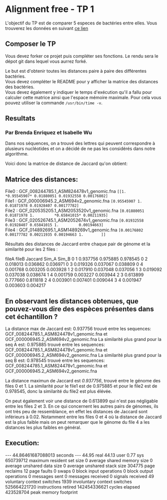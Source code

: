 
# Alignment free - TP 1

L'objectif du TP est de comparer 5 especes de bactéries entre elles.
Vous trouverez les données en suivant [ce lien](https://we.tl/t-ACiDxJko7s)

## Composer le TP

Vous devez forker ce projet puis compléter ses fonctions.
Le rendu sera le dépot git dans lequel vous aurrez forké.

Le but est d'obtenir toutes les distances paire à paire des différentes bactéries.  
Vous devez compléter le README pour y afficher la matrice des distances des bactéries.  
Vous devez également y indiquer le temps d'exécution qu'il a fallu pour calculer cette matrice ainsi que l'espace mémoire maximale. Pour cela vous pouvez utiliser la commande ```/usr/bin/time -v```.  

## Resultats
### Par Brenda Enriquez et Isabelle Wu

Dans nos séquences, on a trouvé des lettres qui peuvent correspondre à plusieurs nucléotides et on a décidé de ne pas les considérés dans notre algorithme.  

Voici donc la matrice de distance de Jaccard qu'on obtient:  

## Matrice des distances:
File0 : GCF_008244785.1_ASM824478v1_genomic.fna ```[[1.         *0.95545907* 0.01880051 0.01932558 0.00176802]```  
File1 : GCF_000006945.2_ASM694v2_genomic.fna ```[0.95545907 1.         0.01871978 0.01928407 0.00177782]```  
File2 : GCF_020535205.1_ASM2053520v1_genomic.fna ```[0.01880051 0.01871978 1.         *0.65841015* 0.00211935]```  
File3 : GCF_020526745.1_ASM2052674v1_genomic.fna ```[0.01932558 0.01928407 0.65841015 1.         0.00194663]```  
File4 : GCF_014892695.1_ASM1489269v1_genomic.fna ```[0.00176802 0.00177782 0.00211935 0.00194663 1.        ]]```  

Résultats des distances de Jaccard entre chaque pair de génome et la similarité pour les 2 files :

fileA	fileB	Jaccard	  Sim_A	    Sim_B
0	    1	    0.937756	0.975885	0.978545
0	    2	    0.018013	0.036862	0.036971
0	    3	    0.019326	0.037067	0.038809
0	    4	    0.001768	0.003205	0.003928
1	    2	    0.017910	0.037048	0.037056
1	    3	    0.019092	0.037038	0.038674
1	    4	    0.001759	0.003227	0.003944
2	    3	    0.613899	0.777660	0.811818
2	    4	    0.003901	0.007401	0.009044
3	    4	    0.001947	0.003603	0.004217


## En observant les distances obtenues, que pouvez-vous dire des espèces présentes dans cet échantillon ?

La distance max de Jaccard est: 0.937756 trouvé entre les sequences: GCF_008244785.1_ASM824478v1_genomic.fna et GCF_000006945.2_ASM694v2_genomic.fna
La similarité plus grand pour la seq A est: 0.975885 trouvé entre les sequences: GCF_008244785.1_ASM824478v1_genomic.fna et GCF_000006945.2_ASM694v2_genomic.fna
La similarité plus grand pour la seq B est: 0.978545 trouvé entre les sequences: GCF_008244785.1_ASM824478v1_genomic.fna et GCF_000006945.2_ASM694v2_genomic.fna

La distance maximun de Jaccard est *0.937756*, trouvé entre le génome des files 0 et 1.
La similarité pour le file1 est de 0.975885 et pour le file2 est de 0.978545, donc la similarité du file2 est plus élévée.

On peut également voir une distance de 0.613899 qui n'est pas négligable entre les files 2 et 3.
En ce qui concernent les autres pairs de génomes, ils ont très peu de ressemblance, en effet les distances de Jaccard sont inférieurs à 0.02. Notamment entre les files 0 et 4 où la distance de Jaccard est la plus faible mais on peut remarquer que le génome du file 4 a les distances les plus faibles en général.

## Execution:
--- 44.86461687088013 seconds ---
       44.95 real        44.13 user         0.77 sys
           650739712  maximum resident set size
                   0  average shared memory size
                   0  average unshared data size
                   0  average unshared stack size
              304775  page reclaims
                  12  page faults
                   0  swaps
                   0  block input operations
                   0  block output operations
                   0  messages sent
                   0  messages received
                   0  signals received
                  49  voluntary context switches
                1939  involuntary context switches
        525664221720  instructions retired
        142454336621  cycles elapsed
           423528704  peak memory footprint
